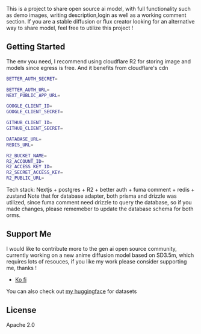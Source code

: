 This is a project to share open source ai model, with full functionality such as demo images, 
writing description,login as well as a working comment section. If you are a stable diffusion
or flux creator looking for an alternative way to share model, feel free to utilize this project !

## Getting Started

The env you need, I recommend using cloudflare R2 for storing image and models since 
egress is free. And it benefits from cloudflare's cdn 

```bash
BETTER_AUTH_SECRET=

BETTER_AUTH_URL=
NEXT_PUBLIC_APP_URL=

GOOGLE_CLIENT_ID=
GOOGLE_CLIENT_SECRET=

GITHUB_CLIENT_ID=
GITHUB_CLIENT_SECRET=

DATABASE_URL=
REDIS_URL=

R2_BUCKET_NAME=
R2_ACCOUNT_ID=
R2_ACCESS_KEY_ID=
R2_SECRET_ACCESS_KEY=
R2_PUBLIC_URL=
```

Tech stack: Nextjs + postgres + R2 + better auth + fuma comment + redis + zustand
Note that for database adapter, both prisma and drizzle was utilized, since fuma comment
need drizzle to query the database, so if you made changes, please rememeber to update the
database schema for both orms.

## Support Me 

I would like to contribute more to the gen ai open source community, currently working 
on a new anime diffusion model based on SD3.5m, which requires lots of resouces, if you 
like my work please consider supporting me, thanks !

- [Ko fi](https://ko-fi.com/suzushi2024) 

You can also check out [my huggingface](https://huggingface.co/suzushi) for datasets 

## License

Apache 2.0
